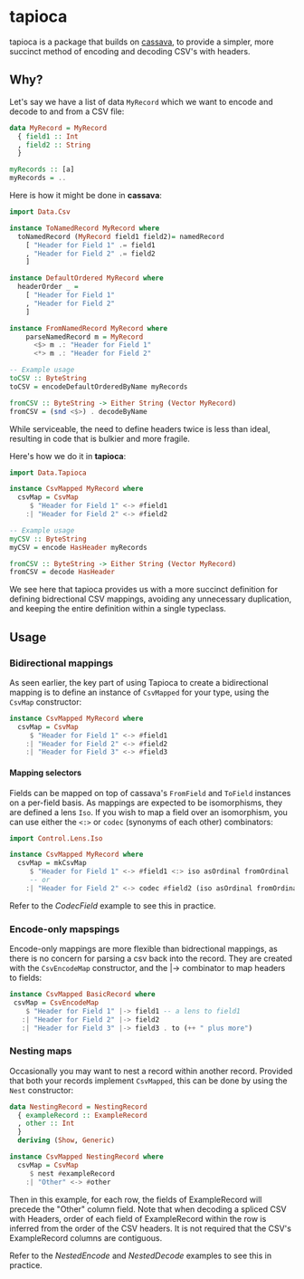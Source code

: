 # tapioca

tapioca is a package that builds on [cassava](http://hackage.haskell.org/package/cassava), to provide a simpler, more succinct method of encoding and decoding CSV's with headers.

## Why?
Let's say we have a list of data `MyRecord` which we want to encode and decode to and from a CSV file:

```haskell
data MyRecord = MyRecord
  { field1 :: Int
  , field2 :: String
  }

myRecords :: [a]
myRecords = ..
```

Here is how it might be done in **cassava**:

```haskell
import Data.Csv

instance ToNamedRecord MyRecord where
  toNamedRecord (MyRecord field1 field2)= namedRecord
    [ "Header for Field 1" .= field1
    , "Header for Field 2" .= field2
    ]

instance DefaultOrdered MyRecord where
  headerOrder _ =
    [ "Header for Field 1"
    , "Header for Field 2"
    ]

instance FromNamedRecord MyRecord where
    parseNamedRecord m = MyRecord
      <$> m .: "Header for Field 1"
      <*> m .: "Header for Field 2"

-- Example usage
toCSV :: ByteString
toCSV = encodeDefaultOrderedByName myRecords

fromCSV :: ByteString -> Either String (Vector MyRecord)
fromCSV = (snd <$>) . decodeByName
```

While serviceable, the need to define headers twice is less than ideal, resulting in code that is bulkier and more fragile.

Here's how we do it in **tapioca**:

```haskell
import Data.Tapioca

instance CsvMapped MyRecord where
  csvMap = CsvMap
     $ "Header for Field 1" <-> #field1
    :| "Header for Field 2" <-> #field2

-- Example usage
myCSV :: ByteString
myCSV = encode HasHeader myRecords

fromCSV :: ByteString -> Either String (Vector MyRecord)
fromCSV = decode HasHeader
```

We see here that tapioca provides us with a more succinct definition for defining bidrectional CSV mappings, avoiding any unnecessary duplication, and keeping the entire definition within a single typeclass.

## Usage
### Bidirectional mappings
As seen earlier, the key part of using Tapioca to create a bidirectional mapping is to define an instance of `CsvMapped` for your type, using the `CsvMap` constructor:

```haskell
instance CsvMapped MyRecord where
  csvMap = CsvMap
     $ "Header for Field 1" <-> #field1
    :| "Header for Field 2" <-> #field2
    :| "Header for Field 3" <-> #field3

```

#### Mapping selectors
Fields can be mapped on top of cassava's `FromField` and `ToField` instances on a per-field basis.
As mappings are expected to be isomorphisms, they are defined a lens `Iso`.
If you wish to map a field over an isomorphism, you can use either the `<:>` or  `codec` (synonyms of each other) combinators:

```haskell
import Control.Lens.Iso

instance CsvMapped MyRecord where
  csvMap = mkCsvMap
     $ "Header for Field 1" <-> #field1 <:> iso asOrdinal fromOrdinal
     -- or
    :| "Header for Field 2" <-> codec #field2 (iso asOrdinal fromOrdinal)

```
Refer to the *CodecField* example to see this in practice.

### Encode-only mapspings
Encode-only mappings are more flexible than bidrectional mappings, as there is no concern for parsing a csv back into the record. They are created with the `CsvEncodeMap` constructor, and the |-> combinator to map headers to fields:

```haskell
instance CsvMapped BasicRecord where
 csvMap = CsvEncodeMap
    $ "Header for Field 1" |-> field1 -- a lens to field1
   :| "Header for Field 2" |-> field2
   :| "Header for Field 3" |-> field3 . to (++ " plus more")
```

### Nesting maps
Occasionally you may want to nest a record within another record. Provided that both your records implement `CsvMapped`, this can be done by using the `Nest` constructor:

```haskell
data NestingRecord = NestingRecord
  { exampleRecord :: ExampleRecord
  , other :: Int
  }
  deriving (Show, Generic)

instance CsvMapped NestingRecord where
  csvMap = CsvMap
     $ nest #exampleRecord
    :| "Other" <-> #other

```
Then in this example, for each row, the fields of ExampleRecord will precede the "Other" column field.
Note that when decoding a spliced CSV with Headers, order of each field of ExampleRecord within the row is inferred from the order of the CSV headers.
It is not required that the CSV's ExampleRecord columns are contiguous.

Refer to the *NestedEncode* and *NestedDecode* examples to see this in practice.
